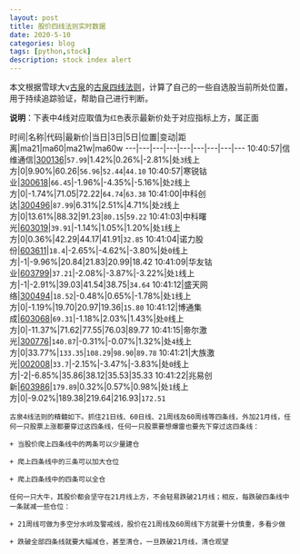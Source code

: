 ```yaml
---
layout: post
title: 股价四线法则实时数据
date: 2020-5-10
categories: blog
tags: [python,stock]
description: stock index alert
---
```



本文根据雪球大v[古泉](https://xueqiu.com/u/7148646888)的[古泉四线法则](https://xueqiu.com/7148646888/130498192)，计算了自己的一些自选股当前所处位置，用于持续追踪验证，帮助自己进行判断。

**说明**：下表中4线对应取值为`红色`表示最新价处于对应指标上方，属正面

时间|名称|代码|最新价|当日|3日|5日|位置|变动|距离|ma21|ma60|ma21w|ma60w
---|---|---|---|---|---|---|---|---
10:40:57|信维通信|[300136](https://xueqiu.com/S/SZ300136)|`57.99`|1.42%|0.26%|-2.81%|处`3`线上方|0|9.90%|60.26|`56.96`|`52.44`|`44.10`
10:40:57|寒锐钴业|[300618](https://xueqiu.com/S/SZ300618)|`66.45`|-1.96%|-4.35%|-5.16%|处`2`线上方|0|-1.74%|71.05|72.22|`64.74`|`63.38`
10:41:00|中科创达|[300496](https://xueqiu.com/S/SZ300496)|`87.99`|6.31%|2.51%|4.71%|处`2`线上方|0|13.61%|88.32|91.23|`80.15`|`59.22`
10:41:03|中科曙光|[603019](https://xueqiu.com/S/SH603019)|`39.91`|-1.14%|1.05%|1.20%|处`1`线上方|0|0.36%|42.29|44.17|41.91|`32.85`
10:41:04|诺力股份|[603611](https://xueqiu.com/S/SH603611)|`18.4`|-2.65%|-4.62%|-3.80%|处`0`线上方|-1|-9.96%|20.84|21.83|20.99|18.42
10:41:09|华友钴业|[603799](https://xueqiu.com/S/SH603799)|`37.21`|-2.08%|-3.87%|-3.22%|处`1`线上方|-1|-2.91%|39.03|41.54|38.75|`34.64`
10:41:12|盛天网络|[300494](https://xueqiu.com/S/SZ300494)|`18.52`|-0.48%|0.65%|-1.78%|处`1`线上方|0|-1.19%|19.70|20.97|19.36|`15.80`
10:41:12|博通集成|[603068](https://xueqiu.com/S/SH603068)|`69.31`|-1.18%|2.03%|1.43%|处`0`线上方|0|-11.37%|71.62|77.55|76.03|89.77
10:41:15|帝尔激光|[300776](https://xueqiu.com/S/SZ300776)|`140.87`|-0.31%|-0.07%|1.32%|处`4`线上方|0|33.77%|`133.35`|`108.29`|`98.90`|`89.78`
10:41:21|大族激光|[002008](https://xueqiu.com/S/SZ002008)|`33.7`|-2.15%|-3.47%|-3.83%|处`0`线上方|-2|-6.85%|35.86|38.12|35.53|35.33
10:41:22|兆易创新|[603986](https://xueqiu.com/S/SH603986)|`179.89`|0.32%|0.57%|0.98%|处`1`线上方|0|-9.02%|189.38|219.64|216.93|`172.51`

```
古泉4线法则的精髓如下。抓住21日线、60日线、21周线及60周线等四条线，外加21月线，任何一只股票上涨都要穿过这四条线，任何一只股票要想爆雷也要先下穿过这四条线：

+ 当股价爬上四条线中的两条可以少量建仓

+ 爬上四条线中的三条可以加大仓位

+ 爬上四条线中的四条可以全仓

任何一只大牛，其股价都会坚守在21月线上方，不会轻易跌破21月线；相反，每跌破四条线中一条就减一些仓位：

+ 21周线可做为多空分水岭及警戒线，股价在21周线及60周线下方就要十分慎重，多看少做

+ 跌破全部四条线就要大幅减仓，甚至清仓，一旦跌破21月线，清仓观望
```